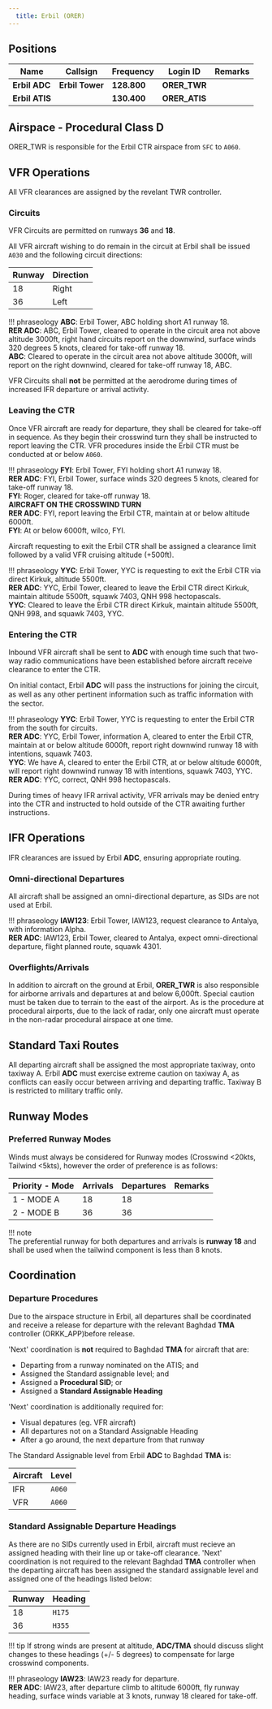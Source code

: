 ```yaml
---
  title: Erbil (ORER)
---
```


## Positions

|    Name   | Callsign	| Frequency | Login ID | Remarks |
| --------- | --------	| ---------	| -------- | ------- |
| **Erbil ADC** | **Erbil Tower** | **128.800** | **ORER_TWR** | |
| **Erbil ATIS** | | **130.400** | **ORER_ATIS** | |

## Airspace - Procedural Class D

ORER_TWR is responsible for the Erbil CTR airspace from `SFC` to `A060`.

## VFR Operations
All VFR clearances are assigned by the revelant TWR controller.

### Circuits
VFR Circuits are permitted on runways **36** and **18**.

All VFR aircraft wishing to do remain in the circuit at Erbil shall be issued `A030` and the following circuit directions:

| Runway | Direction |
| ------ | --------- |
|   18   | Right |
|   36   | Left |

!!! phraseology
    **ABC**: Erbil Tower, ABC holding short A1 runway 18.  
    **RER ADC**: ABC, Erbil Tower, cleared to operate in the circuit area not above altitude 3000ft, right hand circuits report on the downwind, surface winds 320 degrees 5 knots, cleared for take-off runway 18.  
    **ABC**: Cleared to operate in the circuit area not above altitude 3000ft, will report on the right downwind, cleared for take-off runway 18, ABC.

VFR Circuits shall **not** be permitted at the aerodrome during times of increased IFR departure or arrival activity.

### Leaving the CTR
Once VFR aircraft are ready for departure, they shall be cleared for take-off in sequence. As they begin their crosswind turn they shall be instructed to report leaving the CTR. VFR procedures inside the Erbil CTR must be conducted at or below `A060`.

!!! phraseology
    **FYI**: Erbil Tower, FYI holding short A1 runway 18.  
    **RER ADC**: FYI, Erbil Tower, surface winds 320 degrees 5 knots, cleared for take-off runway 18.  
    **FYI**: Roger, cleared for take-off runway 18.  
    **AIRCRAFT ON THE CROSSWIND TURN**  
    **RER ADC**: FYI, report leaving the Erbil CTR, maintain at or below altitude 6000ft.  
    **FYI**: At or below 6000ft, wilco, FYI.

Aircraft requesting to exit the Erbil CTR shall be assigned a clearance limit followed by a valid VFR cruising altitude (+500ft).

!!! phraseology
    **YYC**: Erbil Tower, YYC is requesting to exit the Erbil CTR via direct Kirkuk, altitude 5500ft.  
    **RER ADC**: YYC, Erbil Tower, cleared to leave the Erbil CTR direct Kirkuk, maintain altitude 5500ft, squawk 7403, QNH 998 hectopascals.  
    **YYC**: Cleared to leave the Erbil CTR direct Kirkuk, maintain altitude 5500ft, QNH 998, and squawk 7403, YYC.

### Entering the CTR
Inbound VFR aircraft shall be sent to **ADC** with enough time such that two-way
radio communications have been established before aircraft receive clearance to enter the CTR.

On initial contact, Erbil **ADC** will pass the instructions for joining the circuit, as well as any other pertinent information such as traﬃc information with the sector.

!!! phraseology
    **YYC**: Erbil Tower, YYC is requesting to enter the Erbil CTR from the south for circuits.     
    **RER ADC**: YYC, Erbil Tower, information A, cleared to enter the Erbil CTR, maintain at or below altitude 6000ft, report right downwind runway 18 with intentions, squawk 7403.  
    **YYC**: We have A, cleared to enter the Erbil CTR, at or below altitude 6000ft, will report right downwind runway 18 with intentions, squawk 7403, YYC.   
    **RER ADC**: YYC, correct, QNH 998 hectopascals.    

During times of heavy IFR arrival activity, VFR arrivals may be denied entry into the CTR and instructed to hold outside of the CTR awaiting further instructions.

## IFR Operations
IFR clearances are issued by Erbil **ADC**, ensuring appropriate routing.

### Omni-directional Departures
All aircraft shall be assigned an omni-directional departure, as SIDs are not used at Erbil.

!!! phraseology
    **IAW123**: Erbil Tower, IAW123, request clearance to Antalya, with information Alpha.  
    **RER ADC**: IAW123, Erbil Tower, cleared to Antalya, expect omni-directional departure, flight planned route, squawk 4301. 

### Overflights/Arrivals
In addition to aircraft on the ground at Erbil, **ORER_TWR** is also responsible for airborne arrivals and
departures at and below 6,000ft. Special caution must be taken due to terrain to the east of the airport. As is the procedure at procedural airports, due to the lack of radar, only one aircraft must operate in the non-radar procedural airspace at one time.

## Standard Taxi Routes
All departing aircraft shall be assigned the most appropriate taxiway, onto taxiway A. Erbil **ADC** must exercise extreme caution on taxiway A, as conflicts can easily occur between arriving and departing traffic. Taxiway B is restricted to military traffic only.

## Runway Modes
### Preferred Runway Modes
Winds must always be considered for Runway modes (Crosswind <20kts, Tailwind <5kts), however the order of preference is as follows:

| Priority - Mode | Arrivals | Departures | Remarks |
| --------------- | -------- | ---------- | ------- |
| 1 - MODE A | 18 | 18 | |
| 2 - MODE B | 36 | 36 | |

!!! note  
    The preferential runway for both departures and arrivals is **runway 18** and shall be used when the
    tailwind component is less than 8 knots.

## Coordination

### Departure Procedures
Due to the airspace structure in Erbil, all departures shall be coordinated and receive a release for departure with the relevant Baghdad **TMA** controller (ORKK_APP)before release.

'Next' coordination is **not** required to Baghdad **TMA** for aircraft that are:

- Departing from a runway nominated on the ATIS; and
- Assigned the Standard assignable level; and
- Assigned a **Procedural SID**; or
- Assigned a **Standard Assignable Heading**

'Next' coordination is additionally required for:

- Visual depatures (eg. VFR aircraft)
- All departures not on a Standard Assignable Heading
- After a go around, the next departure from that runway

The Standard Assignable level from Erbil **ADC** to Baghdad **TMA** is:

| Aircraft | Level |
| -------- | ----- |
| IFR | `A060` |
| VFR | `A060` |

### Standard Assignable Departure Headings
As there are no SIDs currently used in Erbil, aircraft must recieve an assigned heading with their line up or take-off clearance. 'Next' coordination is not required to the relevant Baghdad **TMA** controller when the departing aircraft has been assigned the standard assignable level and assigned one of the headings listed below:

| Runway | Heading |
| ------ | ------- |
| 18 | `H175` |
| 36 | `H355` |


!!! tip
    If strong winds are present at altitude, **ADC/TMA** should discuss slight changes to these headings (+/- 5 degrees) to compensate for large crosswind components.

!!! phraseology
    **IAW23**: IAW23 ready for departure.  
    **RER ADC**: IAW23, after departure climb to altitude 6000ft, fly runway heading, surface winds variable at 3 knots, runway 18 cleared for take-off.

